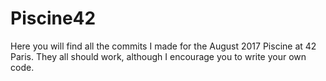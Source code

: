 # Piscine42

Here you will find all the commits I made for the August 2017 Piscine at 42 Paris. They all should work, although I encourage you to write your own code.
